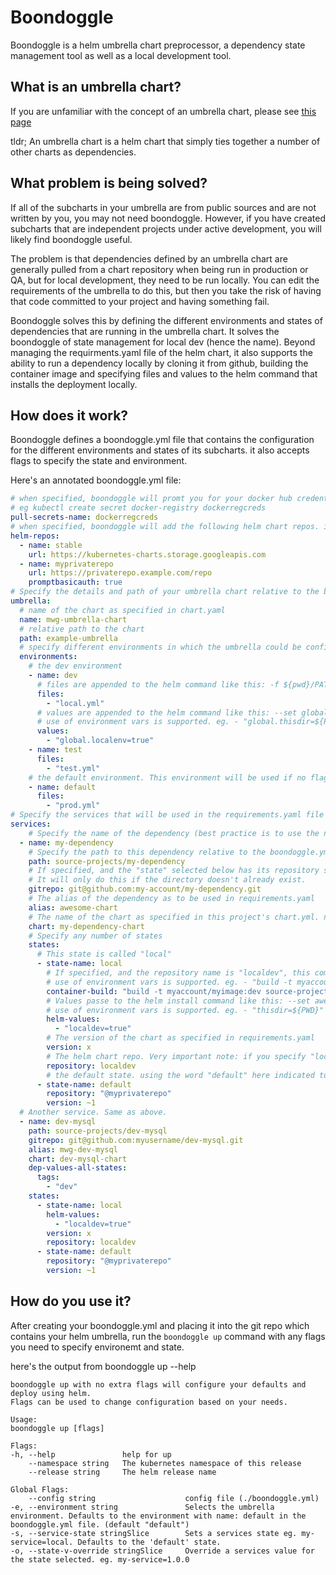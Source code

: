 # Boondoggle

Boondoggle is a helm umbrella chart preprocessor, a dependency state management tool as well as a local development tool.

## What is an umbrella chart?

If you are unfamiliar with the concept of an umbrella chart, please see [this page](https://github.com/kubernetes/helm/blob/master/docs/charts_tips_and_tricks.md#complex-charts-with-many-dependencies)

tldr; An umbrella chart is a helm chart that simply ties together a number of other charts as dependencies.

## What problem is being solved?

If all of the subcharts in your umbrella are from public sources and are not written by you, you may not need boondoggle. However, if you have created subcharts that are independent projects under active development, you will likely find boondoggle useful.

The problem is that dependencies defined by an umbrella chart are generally pulled from a chart repository when being run in production or QA, but for local development, they need to be run locally. You can edit the requirements of the umbrella to do this, but then you take the risk of having that code committed to your project and having something fail.

Boondoggle solves this by defining the different environments and states of dependencies that are running in the umbrella chart. It solves the boondoggle of state management for local dev (hence the name). Beyond managing the requirments.yaml file of the helm chart, it also supports the ability to run a dependency locally by cloning it from github, building the container image and specifying files and values to the helm command that installs the deployment locally.

## How does it work?

Boondoggle defines a boondoggle.yml file that contains the configuration for the different environments and states of its subcharts. it also accepts flags to specify the state and environment.

Here's an annotated boondoggle.yml file:

```yaml
# when specified, boondoggle will promt you for your docker hub credentials then create a kubernetes docker-registry type secret.
# eg kubectl create secret docker-registry dockerregcreds
pull-secrets-name: dockerregcreds
# when specified, boondoggle will add the following helm chart repos. if promptbasicauth is true, it will ask for a username and password.
helm-repos:
  - name: stable
    url: https://kubernetes-charts.storage.googleapis.com
  - name: myprivaterepo
    url: https://privaterepo.example.com/repo
    promptbasicauth: true
# Specify the details and path of your umbrella chart relative to the boondoggle.yml file.
umbrella:
  # name of the chart as specified in chart.yaml
  name: mwg-umbrella-chart
  # relative path to the chart
  path: example-umbrella
  # specify different environments in which the umbrella could be configured
  environments:
    # the dev environment
    - name: dev
      # files are appended to the helm command like this: -f ${pwd}/PATH/local.yml
      files:
        - "local.yml"
      # values are appended to the helm command like this: --set global.localenv=true
      # use of environment vars is supported. eg. - "global.thisdir=${PWD}"
      values:
        - "global.localenv=true"
    - name: test
      files:
        - "test.yml"
    # the default environment. This environment will be used if no flags are provided to the boondoggle command.
    - name: default
      files:
        - "prod.yml"
# Specify the services that will be used in the requirements.yaml file in the umbrella chart.
services:
    # Specify the name of the dependency (best practice is to use the name of the git repo in which this dependency lives)
  - name: my-dependency
    # Specify the path to this dependency relative to the boondoggle.yml file. This will be used to clone the project if specified.
    path: source-projects/my-dependency
    # If specified, and the "state" selected below has its repository set as "localdev", boondoggle will clone this project to the path above.
    # It will only do this if the directory doesn't already exist.
    gitrepo: git@github.com:my-account/my-dependency.git
    # The alias of the dependency as to be used in requirements.yaml
    alias: awesome-chart
    # The name of the chart as specified in this project's chart.yml. note boodoggle expects this chart to live at PATH/CHART
    chart: my-dependency-chart
    # Specify any number of states
    states:
      # This state is called "local"
      - state-name: local
        # If specified, and the repository name is "localdev", this command will be run to build the dockerfile in this project.
        # use of environment vars is supported. eg. - "build -t myaccount/myimage:${MY_CI_TAG} source-projects/my-dependency/."
        container-build: "build -t myaccount/myimage:dev source-projects/my-dependency/."
        # Values passe to the helm install command like this: --set awesome-chart.localdev=true note that the alias or chart value is prepended to the value automatically by boondoggle
        # use of environment vars is supported. eg. - "thisdir=${PWD}"
        helm-values:
          - "localdev=true"
        # The version of the chart as specified in requirements.yaml
        version: x
        # The helm chart repo. Very important note: if you specify "localdev" as the repo, boondoggle will use your local code like this file:///${PWD}/PATH/CHART
        repository: localdev
        # the default state. using the word "default" here indicated to boondoggle that if no other flags are supplied to the command, this is the state you want to use.
      - state-name: default
        repository: "@myprivaterepo"
        version: ~1
  # Another service. Same as above.
  - name: dev-mysql
    path: source-projects/dev-mysql
    gitrepo: git@github.com:myusername/dev-mysql.git
    alias: mwg-dev-mysql
    chart: dev-mysql-chart
    dep-values-all-states:
      tags:
        - "dev"
    states:
      - state-name: local
        helm-values:
          - "localdev=true"
        version: x
        repository: localdev
      - state-name: default
        repository: "@myprivaterepo"
        version: ~1
```

## How do you use it?

After creating your boondoggle.yml and placing it into the git repo which contains your helm umbrella, run the `boondoggle up` command with any flags you need to specify environemt and state.

here's the output from boondoggle up --help

    boondoggle up with no extra flags will configure your defaults and deploy using helm.
    Flags can be used to change configuration based on your needs.

    Usage:
    boondoggle up [flags]

    Flags:
    -h, --help               help for up
        --namespace string   The kubernetes namespace of this release
        --release string     The helm release name

    Global Flags:
        --config string                    config file (./boondoggle.yml)
    -e, --environment string               Selects the umbrella environment. Defaults to the environment with name: default in the boondoggle.yml file. (default "default")
    -s, --service-state stringSlice        Sets a services state eg. my-service=local. Defaults to the 'default' state.
    -o, --state-v-override stringSlice     Override a services value for the state selected. eg. my-service=1.0.0
